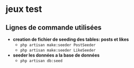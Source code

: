 # jeux test 
## Lignes de commande utilisées

 - **creation de fichier de seeding des tables: posts et likes**
   - `php artisan make:seeder PostSeeder`
   - `php artisan make:seeder LikeSeeder`
- **seeder les données a la base de données**
  - `php artisan db:seed `

